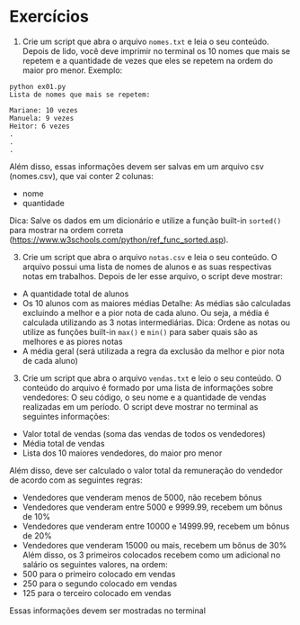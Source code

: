 # Exercícios

1. Crie um script que abra o arquivo `nomes.txt` e leia o seu conteúdo. Depois de lido, você deve imprimir no terminal os 10 nomes que mais se repetem e a quantidade de vezes que eles se repetem na ordem do maior pro menor. Exemplo:
```
python ex01.py
Lista de nomes que mais se repetem:

Mariane: 10 vezes
Manuela: 9 vezes
Heitor: 6 vezes
.
.
.
```

Além disso, essas informações devem ser salvas em um arquivo csv (nomes.csv), que vai conter 2 colunas:
* nome
* quantidade

Dica: Salve os dados em um dicionário e utilize a função built-in `sorted()` para mostrar na ordem correta (https://www.w3schools.com/python/ref_func_sorted.asp).

3. Crie um script que abra o arquivo `notas.csv` e leia o seu conteúdo. O arquivo possui uma lista de nomes de alunos e as suas respectivas notas em trabalhos. Depois de ler esse arquivo, o script deve mostrar:
* A quantidade total de alunos
* Os 10 alunos com as maiores médias
Detalhe: As médias são calculadas excluindo a melhor e a pior nota de cada aluno. Ou seja, a média é calculada utilizando as 3 notas intermediárias.
Dica: Ordene as notas ou utilize as funções built-in `max()` e `min()` para saber quais são as melhores e as piores notas
* A média geral (será utilizada a regra da exclusão da melhor e pior nota de cada aluno)

3. Crie um script que abra o arquivo `vendas.txt` e leio o seu conteúdo. O conteúdo do arquivo é formado por uma lista de informações sobre vendedores: O seu código, o seu nome e a quantidade de vendas realizadas em um período. O script deve mostrar no terminal as seguintes informações:
* Valor total de vendas (soma das vendas de todos os vendedores)
* Média total de vendas
* Lista dos 10 maiores vendedores, do maior pro menor

Além disso, deve ser calculado o valor total da remuneração do vendedor de acordo com as seguintes regras:
* Vendedores que venderam menos de 5000, não recebem bônus
* Vendedores que venderam entre 5000 e 9999.99, recebem um bônus de 10%
* Vendedores que venderam entre 10000 e 14999.99, recebem um bônus de 20%
* Vendedores que venderam 15000 ou mais, recebem um bônus de 30%
Além disso, os 3 primeiros colocados recebem como um adicional no salário os seguintes valores, na ordem:
* 500 para o primeiro colocado em vendas
* 250 para o segundo colocado em vendas
* 125 para o terceiro colocado em vendas

Essas informações devem ser mostradas no terminal